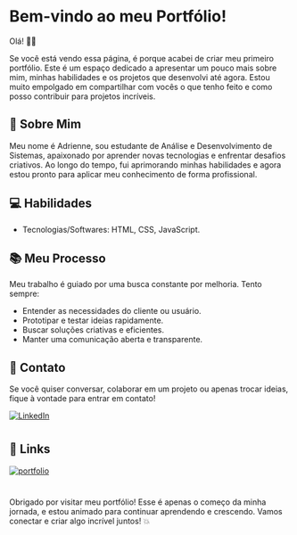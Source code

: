 # Bem-vindo ao meu Portfólio!
Olá! 👋🏼

Se você está vendo essa página, é porque acabei de criar meu primeiro portfólio. Este é um espaço dedicado a apresentar um pouco mais sobre mim, minhas habilidades e os projetos que desenvolvi até agora. Estou muito empolgado em compartilhar com vocês o que tenho feito e como posso contribuir para projetos incríveis.

## 🚀 Sobre Mim
Meu nome é Adrienne, sou estudante de Análise e Desenvolvimento de Sistemas, apaixonado por aprender novas tecnologias e enfrentar desafios criativos. Ao longo do tempo, fui aprimorando minhas habilidades e agora estou pronto para aplicar meu conhecimento de forma profissional.

## 💻 Habilidades
- Tecnologias/Softwares: HTML, CSS, JavaScript.
<!-- Metodologias:
- Outros: -->


## 📚 Meu Processo
Meu trabalho é guiado por uma busca constante por melhoria. Tento sempre:

- Entender as necessidades do cliente ou usuário.
- Prototipar e testar ideias rapidamente.
- Buscar soluções criativas e eficientes.
- Manter uma comunicação aberta e transparente.

## 🔗 Contato
Se você quiser conversar, colaborar em um projeto ou apenas trocar ideias, fique à vontade para entrar em contato!

[![LinkedIn](https://img.shields.io/badge/-LinkedIn-0077B5?style=flat-square&logo=linkedin&logoColor=white)](https://www.linkedin.com/in/adrienne-siqueira/) 

#

## 🔗 Links
[![portfolio](https://img.shields.io/badge/my_portfolio-000?style=for-the-badge&logo=ko-fi&logoColor=white)](https://katherineoelsner.com/)

#
Obrigado por visitar meu portfólio! Esse é apenas o começo da minha jornada, e estou animado para continuar aprendendo e crescendo. Vamos conectar e criar algo incrível juntos! 💥


